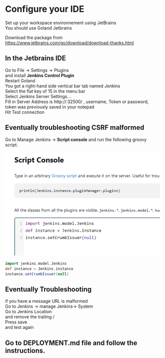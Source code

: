 # Configure your IDE 
Set up your workspace environnement using JetBrains      
You should use Goland Jetbrains   

Download the package from   
https://www.jetbrains.com/go/download/download-thanks.html

## In the Jetbrains IDE 
Go to File -> Settings  -> Plugins   
and install **Jenkins Control Plugin**   
Restart Goland   
You got a right-hand side vertical bar tab named Jenkins     
Select the flat key of 15 in the menu bar   
Select Jenkins Server Settings...   
Fill in  Server Address is  http://<ip>:32500/ , username, Token or password,
token was previously saved in your notepad  
Hit Test connection 

## Eventually troubleshooting CSRF malformed
Go to Manage Jenkins -> **Script console** and run the following groovy script.

![script_console](screenshots/script_console.png)

```groovy
import jenkins.model.Jenkins
def instance = Jenkins.instance
instance.setCrumbIssuer(null)
```

## Eventually Troubleshooting   
if you have a message URL is malformed   
Go to Jenkins -> manage Jenkins-> System  
Go to Jenkins Location   
and remove the trailing /   
Press save  
and test again 


## Go to DEPLOYMENT.md file and follow the instructions.